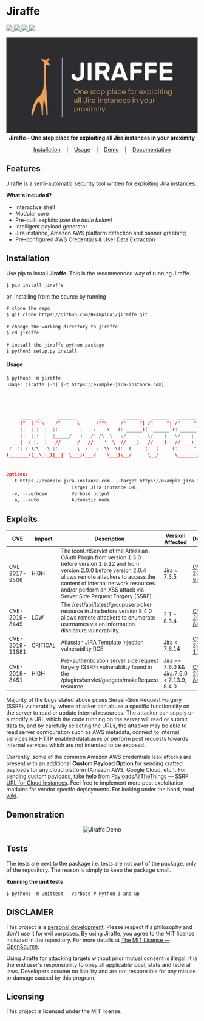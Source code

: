 # Jiraffe

<a href="https://pypi.python.org/pypi/Jiraffe/">
  <img src="https://img.shields.io/pypi/v/Jiraffe.svg">
</a>
<a href="https://github.com/0x48piraj/Jiraffe/releases">
  <img src="https://img.shields.io/github/release/0x48piraj/Jiraffe.svg">
</a>
<a href="https://pypi.python.org/pypi/Jiraffe/">
  <img src="https://img.shields.io/pypi/dm/jiraffe.svg?color=dark-green">
</a>
<a href="https://github.com/0x48piraj/Jiraffe/issues?q=is%3Aissue+is%3Aclosed">
  <img src="https://img.shields.io/github/issues-closed-raw/0x48piraj/Jiraffe?color=dark-green&label=issues%20fixed">
</a>
<!-- 
<a href="https://travis-ci.com/0x48piraj/Jiraffe">
    <img src="https://img.shields.io/travis/com/0x48piraj/Jiraffe.svg?color=dark-green&label=tests">
</a>
 -->

<p align="center">
<img alt="Jiraffe" src="https://raw.githubusercontent.com/0x48piraj/Jiraffe/master/assets/jiraffe-cover.png"><br>
<b>Jiraffe - One stop place for exploiting all Jira instances in your proximity</b><br>
</p>

<p align="center">
  <a href="#installation">Installation</a>
  &nbsp;&nbsp;&nbsp;|&nbsp;&nbsp;&nbsp;
  <a href="#usage">Usage</a>
  &nbsp;&nbsp;&nbsp;|&nbsp;&nbsp;&nbsp;
  <a href="#demonstration">Demo</a>
  &nbsp;&nbsp;&nbsp;|&nbsp;&nbsp;&nbsp;
  <a href="https://github.com/0x48piraj/Jiraffe/wiki/">Documentation</a>
</p>

## Features

Jiraffe is a semi-automatic security tool written for exploiting Jira instances.

**What's included?**

- Interactive shell
- Modular core
- Pre-built exploits _(see the table below)_
- Intelligent payload generator
- Jira instance, Amazon AWS platform detection and banner grabbing
- Pre-configured AWS Credentials & User Data Extraction


## Installation

Use pip to install **Jiraffe**. This is the recommended way of running Jiraffe.

```shell
$ pip install jiraffe
```

or, installing from the source by running

```shell
# clone the repo
$ git clone https://github.com/0x48piraj/jiraffe.git

# change the working directory to jiraffe
$ cd jiraffe

# install the jiraffe python package
$ python3 setup.py install
```


#### Usage

```python
$ python3 -m jiraffe
usage: jiraffe [-h] [-t https://example-jira-instance.com]


                                                                           /)/)
                                                                          ( ..\
      ___  __      _______        __       _______   _______   _______    /'-._)
     |"  ||" \    /"      \      /""\     /"     "| /"     "| /"     "|  /#/
     ||  |||  |  |:        |    /    \   (: ______)(: ______)(: ______) /#/  @0x48piraj
     |:  ||:  |  |_____/   )   /' /\  \   \/    |   \/    |   \/    |
  ___|  / |.  |   //      /   //  __'  \  // ___)   // ___)   // ___)_
 /  :|_/ )/\  |\ |:  __   \  /   /  \\  \(:  (     (:  (     (:      "|
(_______/(__\_|_)|__|  \___)(___/    \___)\__/      \__/      \_______)


Options:
  -t https://example-jira-instance.com, --target https://example-jira-instance.com
                        Target Jira Instance URL
  -v, --verbose         Verbose output
  -a, --auto            Automatic mode

```


## Exploits

|  CVE  |  Impact  |  Description  |  Version Affected  |  Details  |
|---|---|---|---|---|
|  CVE-2017-9506  |  HIGH  |  The IconUriServlet of the Atlassian OAuth Plugin from version 1.3.0 before version 1.9.12 and from version 2.0.0 before version 2.0.4 allows remote attackers to access the content of internal network resources and/or perform an XSS attack via Server Side Request Forgery (SSRF).  |  Jira < 7.3.5  |  [CVE-2017-9506](https://lmgtfy.com/?q=CVE-2017-9506)  |
|  CVE-2019-8449  |  LOW  |  The /rest/api/latest/groupuserpicker resource in Jira before version 8.4.0 allows remote attackers to enumerate usernames via an information disclosure vulnerability.  |  2.1 - 8.3.4  |  [CVE-2019-8449](https://lmgtfy.com/?q=CVE-2019-8449)  |
|  CVE-2019-11581  |  CRITICAL  |  Atlassian JIRA Template injection vulnerability RCE  |  Jira < 7.6.14  |  [CVE-2019-11581](https://lmgtfy.com/?q=CVE-2019-11581)  |
|  CVE-2019-8451  |  HIGH  |  Pre-authentication server side request forgery (SSRF) vulnerability found in the /plugins/servlet/gadgets/makeRequest resource.  |  Jira == 7.6.0  && Jira.7.6.0 < 7.13.9, 8.4.0  |  [CVE-2019-8451](https://lmgtfy.com/?q=CVE-2019-8451)  |

Majority of the bugs stated above poses Server-Side Request Forgery (SSRF) vulnerability, where attacker can abuse a specific functionality on the server to read or update internal resources. The attacker can supply or a modify a URL which the code running on the server will read or submit data to, and by carefully selecting the URLs, the attacker may be able to read server configuration such as AWS metadata, connect to internal services like HTTP enabled databases or perform post requests towards internal services which are not intended to be exposed.

Currently, some of the common Amazon AWS credentials leak attacks are present with an additional **Custom Payload Option** for sending crafted payloads for any cloud platform (Amazon AWS, Google Cloud, etc.). For sending custom payloads, take help from [PayloadsAllTheThings &mdash; SSRF URL for Cloud Instances](https://github.com/swisskyrepo/PayloadsAllTheThings/tree/master/Server%20Side%20Request%20Forgery#ssrf-url-for-cloud-instances). Feel free to implement more post exploitation modules for vendor specifc deployments. For looking under the hood, read [wiki](https://github.com/0x48piraj/Jiraffe/wiki/Internals).


## Demonstration

<p align="center">
<img alt="Jiraffe Demo" src="https://raw.githubusercontent.com/0x48piraj/Jiraffe/master/assets/demo.gif">
</p>


## Tests

The tests are next to the package i.e. tests are not part of the package, only of the repository. The reason is simply to keep the package small.

**Running the unit tests**

```shell
$ python3 -m unittest --verbose # Python 3 and up
```


## DISCLAMER

This project is a [personal development](https://en.wikipedia.org/wiki/Personal_development). Please respect it's philosophy and don't use it for evil purposes. By using Jiraffe, you agree to the MIT license included in the repository. For more details at [The MIT License &mdash; OpenSource](https://opensource.org/licenses/MIT).

Using Jiraffe for attacking targets without prior mutual consent is illegal. It is the end user's responsibility to obey all applicable local, state and federal laws. Developers assume no liability and are not responsible for any misuse or damage caused by this program.


## Licensing

This project is licensed under the MIT license.